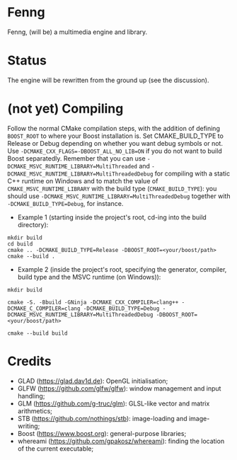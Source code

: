 # Fenng

Fenng, (will be) a multimedia engine and library.

# Status

The engine will be rewritten from the ground up (see the discussion).

# (not yet) Compiling

Follow the normal CMake compilation steps, with the addition of defining `BOOST_ROOT` to where your Boost installation is. Set CMAKE_BUILD_TYPE to Release or Debug depending on whether you want debug symbols or not. Use `-DCMAKE_CXX_FLAGS=-DBOOST_ALL_NO_LIB=ON` if you do not want to build Boost separatedly. Remember that you can use `-DCMAKE_MSVC_RUNTIME_LIBRARY=MultiThreaded` and `-DCMAKE_MSVC_RUNTIME_LIBRARY=MultiThreadedDebug` for compiling with a static C++ runtime on Windows and to match the value of `CMAKE_MSVC_RUNTIME_LIBRARY` with the build type (`CMAKE_BUILD_TYPE`): you should use `-DCMAKE_MSVC_RUNTIME_LIBRARY=MultiThreadedDebug` together with `-DCMAKE_BUILD_TYPE=Debug`, for instance.

- Example 1 (starting inside the project's root, cd-ing into the build directory):
```
mkdir build
cd build
cmake .. -DCMAKE_BUILD_TYPE=Release -DBOOST_ROOT=<your/boost/path>
cmake --build .
```

- Example 2 (inside the project's root, specifying the generator, compiler, build type and the MSVC runtime (on Windows)):
```
mkdir build

cmake -S. -Bbuild -GNinja -DCMAKE_CXX_COMPILER=clang++ -DCMAKE_C_COMPILER=clang -DCMAKE_BUILD_TYPE=Debug -DCMAKE_MSVC_RUNTIME_LIBRARY=MultiThreadedDebug -DBOOST_ROOT=<your/boost/path>

cmake --build build
```

# Credits

- GLAD (https://glad.dav1d.de): OpenGL initialisation;
- GLFW (https://github.com/glfw/glfw): window management and input handling;
- GLM (https://github.com/g-truc/glm): GLSL-like vector and matrix arithmetics;
- STB (https://github.com/nothings/stb): image-loading and image-writing;
- Boost (https://www.boost.org): general-purpose libraries;
- whereami (https://github.com/gpakosz/whereami): finding the location of the current executable;
